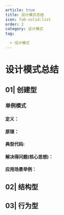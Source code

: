 ```yaml
---
article: true
title: 设计模式总结
icon: fa6-solid:list
order: 2
category: 设计模式
tag:

  - 设计模式
---
```




# 设计模式总结

## 01| 创建型

### 单例模式

#### 定义：

#### 原理：

#### 典型代码:

#### 解决得问题(核心思想)：

#### 应用场景举例：

## 02| 结构型

## 03| 行为型